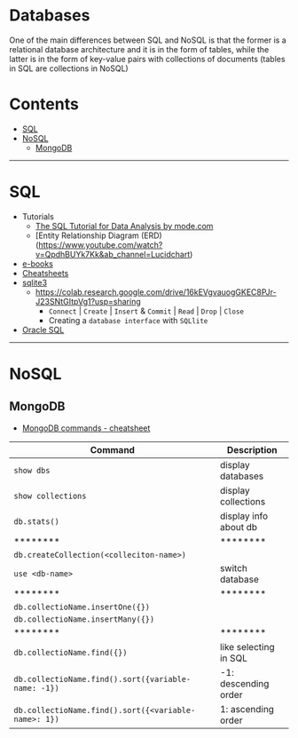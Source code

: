 # Databases

One of the main differences between SQL and NoSQL is that the former is a relational database architecture and it is in the form of tables, while the latter is in the form of key-value pairs with collections of documents (tables in SQL are collections in NoSQL)

Contents
=======================
* [SQL](#sql)
* [NoSQL](#nosql)
    * [MongoDB](#mongodb)

------

# SQL

* Tutorials
    * [The SQL Tutorial for Data Analysis by mode.com](https://mode.com/sql-tutorial/introduction-to-sql/)
    * [Entity Relationship Diagram (ERD)(https://www.youtube.com/watch?v=QpdhBUYk7Kk&ab_channel=Lucidchart)
* [e-books](https://github.com/dimi-fn/Various-Data-Science-Scripts/tree/main/Databases/e-books)
* [Cheatsheets](https://github.com/dimi-fn/Various-Data-Science-Scripts/tree/main/Databases/Cheatsheets)    
* [sqlite3](https://github.com/dimi-fn/Various-Data-Science-Scripts/tree/main/Databases/sqlite3)
    * https://colab.research.google.com/drive/16kEVgvauogGKEC8PJr-J23SNtGItpVg1?usp=sharing
        * `Connect` | `Create` | `Insert` & `Commit` | `Read` | `Drop` | `Close`
        * Creating a `database interface` with `SQLlite`
* [Oracle SQL](https://github.com/dimi-fn/Various-Data-Science-Scripts/tree/main/Databases/Oracle%20SQL) 


------

# NoSQL

## MongoDB

* [MongoDB commands - cheatsheet](https://www.mongodb.com/developer/quickstart/cheat-sheet/)

|Command|Description|
|--------|---------|
|  `show dbs` | display databases|
|`show collections`| display collections|
|`db.stats()`|display info about db|
|******** |********|
| `db.createCollection(<colleciton-name>)`| |
|`use <db-name>`| switch database|
|******** |********|
|`db.collectioName.insertOne({})`||
|`db.collectioName.insertMany({})`||
|******** |********|
| `db.collectioName.find({})`| like selecting in SQL|
|`db.collectioName.find().sort({variable-name: -1})`| -1: descending order|
|`db.collectioName.find().sort({<variable-name>: 1})`| 1: ascending order|
